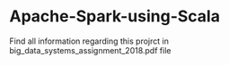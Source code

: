 # Apache-Spark-using-Scala


Find all information regarding this projrct in big_data_systems_assignment_2018.pdf file
